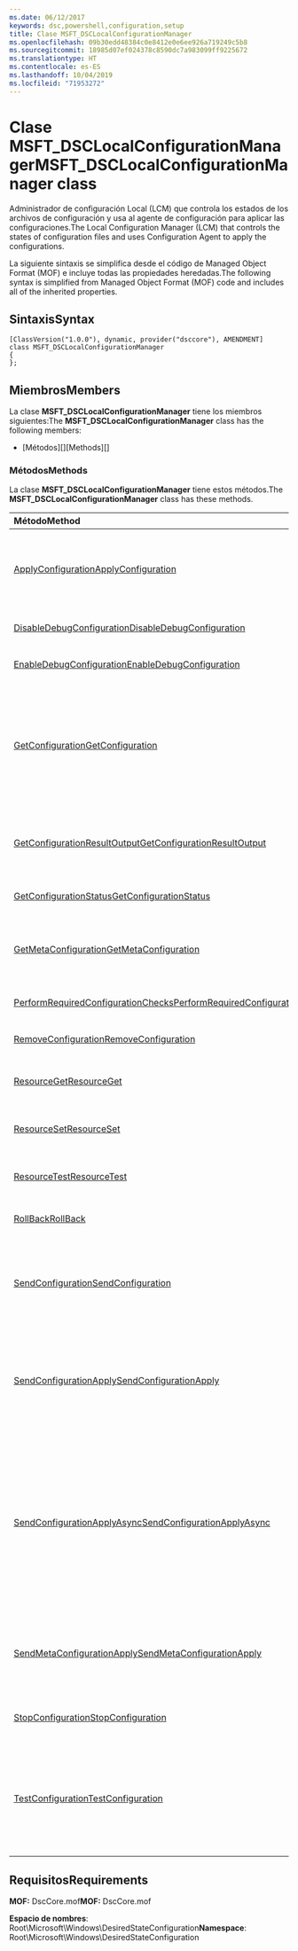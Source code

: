 ```yaml
---
ms.date: 06/12/2017
keywords: dsc,powershell,configuration,setup
title: Clase MSFT_DSCLocalConfigurationManager
ms.openlocfilehash: 09b30edd48384c0e8412e0e6ee926a719249c5b8
ms.sourcegitcommit: 18985d07ef024378c8590dc7a983099ff9225672
ms.translationtype: HT
ms.contentlocale: es-ES
ms.lasthandoff: 10/04/2019
ms.locfileid: "71953272"
---
```

# <a name="msft_dsclocalconfigurationmanager-class"></a><span data-ttu-id="8e506-103">Clase MSFT_DSCLocalConfigurationManager</span><span class="sxs-lookup"><span data-stu-id="8e506-103">MSFT_DSCLocalConfigurationManager class</span></span>

<span data-ttu-id="8e506-104">Administrador de configuración Local (LCM) que controla los estados de los archivos de configuración y usa al agente de configuración para aplicar las configuraciones.</span><span class="sxs-lookup"><span data-stu-id="8e506-104">The Local Configuration Manager (LCM) that controls the states of configuration files and uses Configuration Agent to apply the configurations.</span></span>

<span data-ttu-id="8e506-105">La siguiente sintaxis se simplifica desde el código de Managed Object Format (MOF) e incluye todas las propiedades heredadas.</span><span class="sxs-lookup"><span data-stu-id="8e506-105">The following syntax is simplified from Managed Object Format (MOF) code and includes all of the inherited properties.</span></span>

## <a name="syntax"></a><span data-ttu-id="8e506-106">Sintaxis</span><span class="sxs-lookup"><span data-stu-id="8e506-106">Syntax</span></span>

```
[ClassVersion("1.0.0"), dynamic, provider("dsccore"), AMENDMENT]
class MSFT_DSCLocalConfigurationManager
{
};
```

## <a name="members"></a><span data-ttu-id="8e506-107">Miembros</span><span class="sxs-lookup"><span data-stu-id="8e506-107">Members</span></span>

<span data-ttu-id="8e506-108">La clase **MSFT_DSCLocalConfigurationManager** tiene los miembros siguientes:</span><span class="sxs-lookup"><span data-stu-id="8e506-108">The **MSFT_DSCLocalConfigurationManager** class has the following members:</span></span>

- <span data-ttu-id="8e506-109">[Métodos][]</span><span class="sxs-lookup"><span data-stu-id="8e506-109">[Methods][]</span></span>

### <a name="methods"></a><span data-ttu-id="8e506-110">Métodos</span><span class="sxs-lookup"><span data-stu-id="8e506-110">Methods</span></span>

<span data-ttu-id="8e506-111">La clase **MSFT_DSCLocalConfigurationManager** tiene estos métodos.</span><span class="sxs-lookup"><span data-stu-id="8e506-111">The **MSFT_DSCLocalConfigurationManager** class has these methods.</span></span>

|<span data-ttu-id="8e506-112">Método</span><span class="sxs-lookup"><span data-stu-id="8e506-112">Method</span></span> |<span data-ttu-id="8e506-113">Descripción</span><span class="sxs-lookup"><span data-stu-id="8e506-113">Description</span></span> |
|:--- |:---|
| [<span data-ttu-id="8e506-114">ApplyConfiguration</span><span class="sxs-lookup"><span data-stu-id="8e506-114">ApplyConfiguration</span></span>](msft-dsclocalconfigurationmanager-applyconfiguration.md)| <span data-ttu-id="8e506-115">Usa el agente de configuración para aplicar la configuración que está pendiente.</span><span class="sxs-lookup"><span data-stu-id="8e506-115">Uses the Configuration Agent to apply the configuration that is pending.</span></span>|
| [<span data-ttu-id="8e506-116">DisableDebugConfiguration</span><span class="sxs-lookup"><span data-stu-id="8e506-116">DisableDebugConfiguration</span></span>](msft-dsclocalconfigurationmanager-disabledebugconfiguration.md)| <span data-ttu-id="8e506-117">Deshabilita la depuración de recursos de DSC.</span><span class="sxs-lookup"><span data-stu-id="8e506-117">Disables DSC resource debugging.</span></span>|
| [<span data-ttu-id="8e506-118">EnableDebugConfiguration</span><span class="sxs-lookup"><span data-stu-id="8e506-118">EnableDebugConfiguration</span></span>](msft-dsclocalconfigurationmanager-enabledebugconfiguration.md)| <span data-ttu-id="8e506-119">Habilita la depuración de recursos de DSC.</span><span class="sxs-lookup"><span data-stu-id="8e506-119">Enables DSC resource debugging.</span></span>|
| [<span data-ttu-id="8e506-120">GetConfiguration</span><span class="sxs-lookup"><span data-stu-id="8e506-120">GetConfiguration</span></span>](msft-dsclocalconfigurationmanager-getconfiguration.md)| <span data-ttu-id="8e506-121">Envía el documento de configuración al nodo administrado y usa el método **Get** del agente de configuración para aplicar la configuración.</span><span class="sxs-lookup"><span data-stu-id="8e506-121">Sends the configuration document to the managed node and uses the **Get** method of the Configuration Agent to apply the configuration.</span></span>|
| [<span data-ttu-id="8e506-122">GetConfigurationResultOutput</span><span class="sxs-lookup"><span data-stu-id="8e506-122">GetConfigurationResultOutput</span></span>](msft-dsclocalconfigurationmanager-getconfigurationresultoutput.md)| <span data-ttu-id="8e506-123">Obtiene la salida del agente de configuración relacionada con un trabajo específico.</span><span class="sxs-lookup"><span data-stu-id="8e506-123">Gets the Configuration Agent output relating to a specific job.</span></span>|
| [<span data-ttu-id="8e506-124">GetConfigurationStatus</span><span class="sxs-lookup"><span data-stu-id="8e506-124">GetConfigurationStatus</span></span>](msft-dsclocalconfigurationmanager-getconfigurationstatus.md)| <span data-ttu-id="8e506-125">Obtiene el historial de estado de la configuración.</span><span class="sxs-lookup"><span data-stu-id="8e506-125">Get the configuration status history.</span></span>|
| [<span data-ttu-id="8e506-126">GetMetaConfiguration</span><span class="sxs-lookup"><span data-stu-id="8e506-126">GetMetaConfiguration</span></span>](msft-dsclocalconfigurationmanager-getmetaconfiguration.md)| <span data-ttu-id="8e506-127">Obtiene la configuración del LCM que se usa para controlar el agente de configuración.</span><span class="sxs-lookup"><span data-stu-id="8e506-127">Gets the LCM settings that are used to control Configuration Agent.</span></span>|
| [<span data-ttu-id="8e506-128">PerformRequiredConfigurationChecks</span><span class="sxs-lookup"><span data-stu-id="8e506-128">PerformRequiredConfigurationChecks</span></span>](msft-dsclocalconfigurationmanager-performrequiredconfigurationchecks.md)| <span data-ttu-id="8e506-129">Inicia la comprobación de coherencia.</span><span class="sxs-lookup"><span data-stu-id="8e506-129">Starts the consistency check.</span></span>|
| [<span data-ttu-id="8e506-130">RemoveConfiguration</span><span class="sxs-lookup"><span data-stu-id="8e506-130">RemoveConfiguration</span></span>](msft-dsclocalconfigurationmanager-removeconfiguration.md)| <span data-ttu-id="8e506-131">Quita los archivos de configuración.</span><span class="sxs-lookup"><span data-stu-id="8e506-131">Removes the configuration files.</span></span>|
| [<span data-ttu-id="8e506-132">ResourceGet</span><span class="sxs-lookup"><span data-stu-id="8e506-132">ResourceGet</span></span>](msft-dsclocalconfigurationmanager-resourceget.md)| <span data-ttu-id="8e506-133">Llama directamente al método **Get** de un recurso de DSC.</span><span class="sxs-lookup"><span data-stu-id="8e506-133">Directly calls the **Get** method of a DSC resource.</span></span>|
| [<span data-ttu-id="8e506-134">ResourceSet</span><span class="sxs-lookup"><span data-stu-id="8e506-134">ResourceSet</span></span>](msft-dsclocalconfigurationmanager-resourceset.md)| <span data-ttu-id="8e506-135">Llama directamente al método **Set** de un recurso de DSC.</span><span class="sxs-lookup"><span data-stu-id="8e506-135">Directly calls the **Set** method of a DSC resource.</span></span>|
| [<span data-ttu-id="8e506-136">ResourceTest</span><span class="sxs-lookup"><span data-stu-id="8e506-136">ResourceTest</span></span>](msft-dsclocalconfigurationmanager-resourcetest.md)| <span data-ttu-id="8e506-137">Llama directamente al método **Test** de un recurso de DSC.</span><span class="sxs-lookup"><span data-stu-id="8e506-137">Directly calls the **Test** method of a DSC resource.</span></span>|
| [<span data-ttu-id="8e506-138">RollBack</span><span class="sxs-lookup"><span data-stu-id="8e506-138">RollBack</span></span>](msft-dsclocalconfigurationmanager-rollback.md)| <span data-ttu-id="8e506-139">Revierte una configuración anterior.</span><span class="sxs-lookup"><span data-stu-id="8e506-139">Rolls back to a previous configuration.</span></span>|
| [<span data-ttu-id="8e506-140">SendConfiguration</span><span class="sxs-lookup"><span data-stu-id="8e506-140">SendConfiguration</span></span>](msft-dsclocalconfigurationmanager-sendconfiguration.md)| <span data-ttu-id="8e506-141">Envía el documento de configuración al nodo administrado y lo guarda como cambio pendiente.</span><span class="sxs-lookup"><span data-stu-id="8e506-141">Sends the configuration document to the managed node and saves it as a pending change.</span></span>|
| [<span data-ttu-id="8e506-142">SendConfigurationApply</span><span class="sxs-lookup"><span data-stu-id="8e506-142">SendConfigurationApply</span></span>](msft-dsclocalconfigurationmanager-sendconfigurationapply.md)| <span data-ttu-id="8e506-143">Envía el documento de configuración al nodo administrado y usa al agente de configuración para aplicar la configuración.</span><span class="sxs-lookup"><span data-stu-id="8e506-143">Sends the configuration document to the managed node and uses the Configuration Agent to apply the configuration.</span></span>|
| [<span data-ttu-id="8e506-144">SendConfigurationApplyAsync</span><span class="sxs-lookup"><span data-stu-id="8e506-144">SendConfigurationApplyAsync</span></span>](msft-dsclocalconfigurationmanager-sendconfigurationapplyasync.md)| <span data-ttu-id="8e506-145">Envía el documento de configuración al nodo administrado y empieza a usar el agente de configuración para aplicar la configuración.</span><span class="sxs-lookup"><span data-stu-id="8e506-145">Send the configuration document to the managed node and start using the Configuration Agent to apply the configuration.</span></span> <span data-ttu-id="8e506-146">Usa GetConfigurationResultOutput para recuperar la salida de resultados.</span><span class="sxs-lookup"><span data-stu-id="8e506-146">Use GetConfigurationResultOutput to retrieve result output.</span></span>|
| [<span data-ttu-id="8e506-147">SendMetaConfigurationApply</span><span class="sxs-lookup"><span data-stu-id="8e506-147">SendMetaConfigurationApply</span></span>](msft-dsclocalconfigurationmanager-sendmetaconfigurationapply.md)| <span data-ttu-id="8e506-148">Establece la configuración del LCM que se usa para controlar el agente de configuración.</span><span class="sxs-lookup"><span data-stu-id="8e506-148">Sets the LCM settings that are used to control the Configuration Agent.</span></span>|
| [<span data-ttu-id="8e506-149">StopConfiguration</span><span class="sxs-lookup"><span data-stu-id="8e506-149">StopConfiguration</span></span>](msft-dsclocalconfigurationmanager-stopconfiguration.md)| <span data-ttu-id="8e506-150">Detiene la configuración que está en curso.</span><span class="sxs-lookup"><span data-stu-id="8e506-150">Stops the configuration that is in progress.</span></span>|
| [<span data-ttu-id="8e506-151">TestConfiguration</span><span class="sxs-lookup"><span data-stu-id="8e506-151">TestConfiguration</span></span>](msft-dsclocalconfigurationmanager-testconfiguration.md)| <span data-ttu-id="8e506-152">Envía el documento de configuración al nodo administrado y prueba la configuración actual frente al documento.</span><span class="sxs-lookup"><span data-stu-id="8e506-152">Sends the configuration document to the managed node and verifies the current configuration against the document.</span></span>|

## <a name="requirements"></a><span data-ttu-id="8e506-153">Requisitos</span><span class="sxs-lookup"><span data-stu-id="8e506-153">Requirements</span></span>

<span data-ttu-id="8e506-154">**MOF:** DscCore.mof</span><span class="sxs-lookup"><span data-stu-id="8e506-154">**MOF:** DscCore.mof</span></span>

<span data-ttu-id="8e506-155">**Espacio de nombres**: Root\Microsoft\Windows\DesiredStateConfiguration</span><span class="sxs-lookup"><span data-stu-id="8e506-155">**Namespace**: Root\Microsoft\Windows\DesiredStateConfiguration</span></span>
